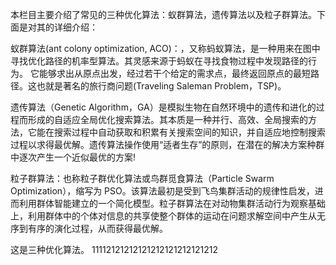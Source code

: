本栏目主要介绍了常见的三种优化算法：蚁群算法，遗传算法以及粒子群算法。下面是对其的详细介绍：

蚁群算法(ant colony optimization, ACO)：，又称蚂蚁算法，是一种用来在图中寻找优化路径的机率型算法。其灵感来源于蚂蚁在寻找食物过程中发现路径的行为。
它能够求出从原点出发，经过若干个给定的需求点，最终返回原点的最短路径。这也就是著名的旅行商问题(Traveling Saleman Problem，TSP)。

遗传算法（Genetic Algorithm，GA）是模拟生物在自然环境中的遗传和进化的过程而形成的自适应全局优化搜索算法。其本质是一种并行、高效、全局搜索的方法，它能在搜索过程中自动获取和积累有关搜索空间的知识，并自适应地控制搜索过程以求得最优解。遗传算法操作使用“适者生存”的原则，在潜在的解决方案种群中逐次产生一个近似最优的方案!


粒子群算法：也称粒子群优化算法或鸟群觅食算法（Particle Swarm Optimization），缩写为 PSO。该算法最初是受到飞鸟集群活动的规律性启发，进而利用群体智能建立的一个简化模型。粒子群算法在对动物集群活动行为观察基础上，利用群体中的个体对信息的共享使整个群体的运动在问题求解空间中产生从无序到有序的演化过程，从而获得最优解。

这是三种优化算法。
11112121212121212121212121212
